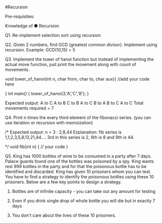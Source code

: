 #Recursion
 
Pre-requisites: 

Knowledge of
●	Recursion

Q1. Re-implement selection sort using recursion

Q2.   Given 2 numbers, find GCD (greatest common divisor). Implement using recursion.  Example: GCD(10,15) = 5

Q3. Implement the tower of hanoi function but instead of implementing the actual move function, just print the movement along with count of movements. 

void tower_of_hanoi(int n, char from, char to, char aux){
   //add your code here

}
int main() {
   tower_of_hanoi(3,'A','C','B');
}

Expected output: 
A to C
A to B
C to B
A to C
B to A
B to C
A to C
Total movements required = 7

Q4. Print n times the every third element of the fibonacci series. (you can use iteration or recursion with memoization)

/*
Expected output:
n = 3 : 2,8,44
Explanation: fib series is 1,1,2,3,5,8,13,21,44…. 3rd in this series is 2, 6th is 8 and 9th is 44. 

*/
void fib(int n) {
     // your code
}

Q5. King has 1000 bottles of wine to be consumed in a party after 7 days. Palace guards found one of the bottles was poisoned by a spy. King wants rest 999 bottles in the party and for that the poisonous bottle has to be identified and discarded. King has given 10 prisoners whom you can test. You have to find a strategy to identify the poisonous bottles using these 10 prisoners. Below are a few key points to design a strategy.

1.	Bottles are of infinite capacity - you can take out any amount for testing

2.	Even if you drink single drop of whole bottle you will die but in exactly 7 days

3.	You don't care about the lives of these 10 prisoners. 

